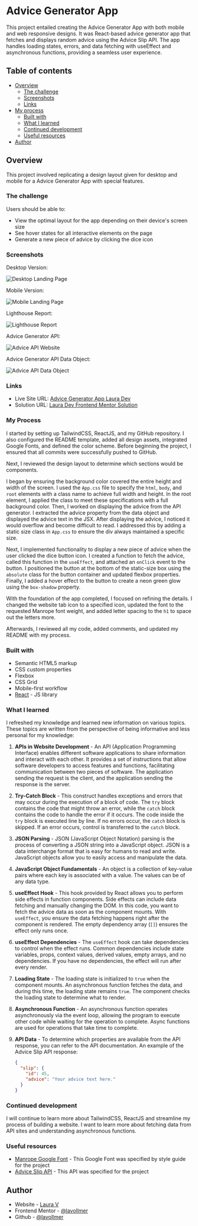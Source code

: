 # Advice Generator App

This project entailed creating the Advice Generator App with both mobile and web responsive designs. It was React-based advice generator app that fetches and displays random advice using the Advice Slip API. The app handles loading states, errors, and data fetching with useEffect and asynchronous functions, providing a seamless user experience.


## Table of contents

- [Overview](#overview)
  - [The challenge](#the-challenge)
  - [Screenshots](#screenshots)
  - [Links](#links)
- [My process](#my-process)
  - [Built with](#built-with)
  - [What I learned](#what-i-learned)
  - [Continued development](#continued-development)
  - [Useful resources](#useful-resources)
- [Author](#author)

## Overview

This project involved replicating a design layout given for desktop and mobile for a Advice Generator App with special features.

### The challenge

Users should be able to:

- View the optimal layout for the app depending on their device's screen size
- See hover states for all interactive elements on the page
- Generate a new piece of advice by clicking the dice icon

### Screenshots

Desktop Version:

![Desktop Landing Page](./src/assets/DesktopAdviceScreenshot.png)

Mobile Version:

![Mobile Landing Page](./src/assets/MobileAdviceScreenshot.png)

Lighthouse Report:

![Lighthouse Report](./src/assets/LighthouseReport.png)

Advice Generator API:

![Advice API Website](./src/assets/RandomAdviceAPIScreenshot.png)

Advice Generator API Data Object:

![Advice API Data Object](./src/assets/AdviceAPIDataObjectScreenshot.png)


### Links

- Live Site URL: [Advice Generator App Laura Dev](https://chic-malabi-36e673.netlify.app/)
- Solution URL: [Laura Dev Frontend Mentor Solution](https://www.frontendmentor.io/solutions/reactjs-tailwindcss-vite-responsive-mobile-and-web-advice-generator-QU2F5o3b_K)

### My Process

I started by setting up TailwindCSS, ReactJS, and my GitHub repository. I also configured the README template, added all design assets, integrated Google Fonts, and defined the color scheme. Before beginning the project, I ensured that all commits were successfully pushed to GitHub.

Next, I reviewed the design layout to determine which sections would be components.

I began by ensuring the background color covered the entire height and width of the screen. I used the `App.css` file to specify the `html`, `body`, and `root` elements with a class name to achieve full width and height. In the root element, I applied the class to meet these specifications with a full background color. Then, I worked on displaying the advice from the API generator. I extracted the advice property from the data object and displayed the advice text in the JSX. After displaying the advice, I noticed it would overflow and become difficult to read. I addressed this by adding a static size class in `App.css` to ensure the div always maintained a specific size. 

Next, I implemented functionality to display a new piece of advice when the user clicked the dice button icon. I created a function to fetch the advice, called this function in the `useEffect`, and attached an `onClick` event to the button. I positioned the button at the bottom of the static-size box using the `absolute` class for the button container and updated flexbox properties. Finally, I added a hover effect to the button to create a neon green glow using the `box-shadow` property.

With the foundation of the app completed, I focused on refining the details. I changed the website tab icon to a specified icon, updated the font to the requested Manrope font weight, and added letter spacing to the `h1` to space out the letters more.

Afterwards, I reviewed all my code, added comments, and updated my README with my process.


### Built with

- Semantic HTML5 markup
- CSS custom properties
- Flexbox
- CSS Grid
- Mobile-first workflow
- [React](https://reactjs.org/) - JS library

### What I learned

I refreshed my knowledge and learned new information on various topics. These topics are written from the perspective of being informative and less personal for my knowledge:

1. **APIs in Website Development** - An API (Application Programming Interface) enables different software applications to share information and interact with each other. It provides a set of instructions that allow software developers to access features and functions, facilitating communication between two pieces of software. The application sending the request is the client, and the application sending the response is the server.

2. **Try-Catch Block** - This construct handles exceptions and errors that may occur during the execution of a block of code. The `try` block contains the code that might throw an error, while the `catch` block contains the code to handle the error if it occurs. The code inside the `try` block is executed line by line. If no errors occur, the `catch` block is skipped. If an error occurs, control is transferred to the `catch` block.

3. **JSON Parsing** - JSON (JavaScript Object Notation) parsing is the process of converting a JSON string into a JavaScript object. JSON is a data interchange format that is easy for humans to read and write. JavaScript objects allow you to easily access and manipulate the data.

4. **JavaScript Object Fundamentals** - An object is a collection of key-value pairs where each key is associated with a value. The values can be of any data type.

5. **useEffect Hook** - This hook provided by React allows you to perform side effects in function components. Side effects can include data fetching and manually changing the DOM. In this code, you want to fetch the advice data as soon as the component mounts. With `useEffect`, you ensure the data fetching happens right after the component is rendered. The empty dependency array (`[]`) ensures the effect only runs once.

6. **useEffect Dependencies** - The `useEffect` hook can take dependencies to control when the effect runs. Common dependencies include state variables, props, context values, derived values, empty arrays, and no dependencies. If you have no dependencies, the effect will run after every render.

7. **Loading State** - The loading state is initialized to `true` when the component mounts. An asynchronous function fetches the data, and during this time, the loading state remains `true`. The component checks the loading state to determine what to render.

8. **Asynchronous Function** - An asynchronous function operates asynchronously via the event loop, allowing the program to execute other code while waiting for the operation to complete. Async functions are used for operations that take time to complete.

9. **API Data** - To determine which properties are available from the API response, you can refer to the API documentation. An example of the Advice Slip API response:
   ```json
   {
     "slip": {
       "id": 45,
       "advice": "Your advice text here."
     }
   }

### Continued development

I will continue to learn more about TailwindCSS, ReactJS and streamline my process of building a website. I want to learn more about fetching data from API sites and understanding asynchronous functions. 

### Useful resources

- [Manrope Google Font](https://fonts.google.com/specimen/Manrope) - This Google Font was specified by style guide for the project
- [Advice Slip API](https://api.adviceslip.com/) - This API was specified for the project

## Author

- Website - [Laura V](https://lauradeveloper.com/)
- Frontend Mentor - [@lavollmer](https://www.frontendmentor.io/profile/lavollmer)
- Github - [@lavollmer](https://github.com/lavollmer)